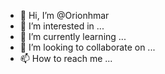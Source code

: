 - 👋 Hi, I’m @Orionhmar
- 👀 I’m interested in ...
- 🌱 I’m currently learning ...
- 💞️ I’m looking to collaborate on ...
- 📫 How to reach me ...

<!---
Orionhmar/Orionhmar is a ✨ special ✨ repository because its `README.md` (this file) appears on your GitHub profile.
You can click the Preview link to take a look at your changes.
--->
